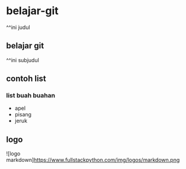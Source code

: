 # belajar-git
^^ini judul
## belajar git
^^ini subjudul
## contoh list
### list buah buahan
- apel
- pisang
- jeruk
## logo
![logo markdown]https://www.fullstackpython.com/img/logos/markdown.png
